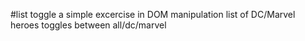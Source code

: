 #list toggle
a simple excercise in DOM manipulation
list of DC/Marvel heroes
toggles between all/dc/marvel
